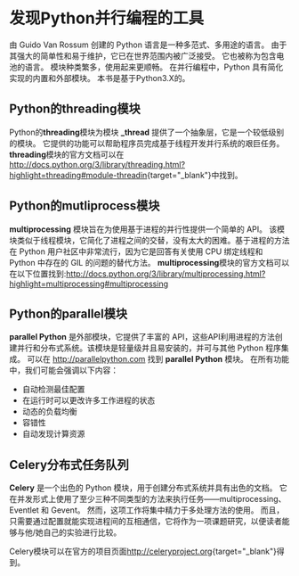 # 发现Python并行编程的工具

由 Guido Van Rossum 创建的 Python 语言是一种多范式、多用途的语言。 由于其强大的简单性和易于维护，它已在世界范围内被广泛接受。 它也被称为包含电池的语言。 模块种类繁多，使用起来更顺畅。 在并行编程中，Python 具有简化实现的内置和外部模块。 本书是基于Python3.X的。

## Python的threading模块

Python的**threading**模块为模块 **_thread** 提供了一个抽象层，它是一个较低级别的模块。 它提供的功能可以帮助程序员完成基于线程开发并行系统的艰巨任务。 **threading**模块的官方文档可以在<http://docs.python.org/3/library/threading.html?highlight=threading#module-threadin>{target="_blank"}中找到。

## Python的mutliprocess模块

**multiprocessing** 模块旨在为使用基于进程的并行性提供一个简单的 API。 该模块类似于线程模块，它简化了进程之间的交替，没有太大的困难。基于进程的方法在 Python 用户社区中非常流行，因为它是回答有关使用 CPU 绑定线程和 Python 中存在的 GIL 的问题的替代方法。 **multiprocessing**模块的官方文档可以在以下位置找到:<http://docs.python.org/3/library/multiprocessing.html?highlight=multiprocessing#multiprocessing>

## Python的parallel模块

**parallel Python** 是外部模块，它提供了丰富的 API，这些API利用进程的方法创建并行和分布式系统。该模块是轻量级并且易安装的，并可与其他 Python 程序集成。 可以在 <http://parallelpython.com> 找到 **parallel Python** 模块。 在所有功能中，我们可能会强调以下内容：

* 自动检测最佳配置
* 在运行时可以更改许多工作进程的状态
* 动态的负载均衡
* 容错性
* 自动发现计算资源

## Celery分布式任务队列

**Celery** 是一个出色的 Python 模块，用于创建分布式系统并具有出色的文档。 它在并发形式上使用了至少三种不同类型的方法来执行任务——multiprocessing、Eventlet 和 Gevent。 然而，这项工作将集中精力于多处理方法的使用。 而且，只需要通过配置就能实现进程间的互相通信，它将作为一项课题研究，以便读者能够与他/她自己的实验进行比较。

Celery模块可以在官方的项目页面<http://celeryproject.org>{target="_blank"}得到。
